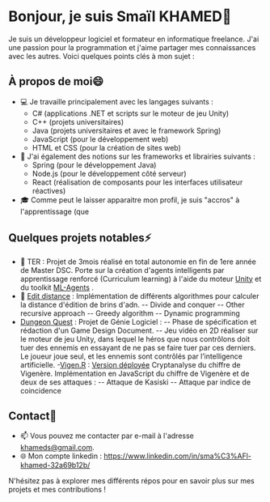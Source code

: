 # Bonjour, je suis Smaïl KHAMED👋

Je suis un développeur logiciel et formateur en informatique freelance. J'ai une passion pour la programmation et j'aime partager mes connaissances avec les autres. Voici quelques points clés à mon sujet :

## À propos de moi😄

- 💻 Je travaille principalement avec les langages suivants :
  - C# (applications .NET et scripts sur le moteur de jeu Unity)
  - C++ (projets universitaires)
  - Java (projets universitaires et avec le framework Spring)
  - JavaScript (pour le développement web)
  - HTML et CSS (pour la création de sites web)
- 🌱 J'ai également des notions sur les frameworks et librairies suivants :
  - Spring (pour le développement Java)
  - Node.js (pour le développement côté serveur)
  - React (réalisation de composants pour les interfaces utilisateur réactives)
- 🎓 Comme peut le laisser apparaitre mon profil, je suis "accros" à l'apprentissage (que 

## Quelques projets notables⚡

- 🔗 TER : Projet de 3mois réalisé en total autonomie en fin de 1ere année de Master DSC. Porte sur la création d'agents intelligents par apprentissage renforcé (Curriculum learning) à l'aide du moteur [Unity](https://unity.com/fr) et du toolkit [ML-Agents](https://unity-technologies.github.io/ml-agents/ML-Agents-Overview/) .
- 🔗 [Edit distance](https://github.com/khameds/algoM1) : Implémentation de différents algorithmes pour calculer la distance d'édition de brins d'adn.
-- Divide and conquer
-- Other recursive approach
-- Greedy algorithm
-- Dynamic programming
- [Dungeon Quest](https://github.com/khameds/dungeon_quest) : Projet de Génie Logiciel : 
-- Phase de spécification et rédaction d'un Game Design Document.
-- Jeu vidéo en 2D réaliser sur le moteur de jeu Unity, dans lequel le héros que nous contrôlons doit tuer des ennemis en essayant de ne pas se faire tuer par ces derniers. Le joueur joue seul, et les ennemis sont contrôlés par l’intelligence artificielle.
  -[Vigen.R](https://github.com/ChrisJeamme/Vigen.R) : [Version déployée](https://chrisjeamme.github.io/Vigen.R/)
  Cryptanalyse du chiffre de Vigenère.
Implémentation en JavaScript du chiffre de Vigenère et de deux de ses attaques :
-- Attaque de Kasiski
-- Attaque par indice de coincidence

## Contact💬

- 📫 Vous pouvez me contacter par e-mail à l'adresse khameds@gmail.com.
- 🌐 Mon compte linkedin : https://www.linkedin.com/in/sma%C3%AFl-khamed-32a69b12b/

N'hésitez pas à explorer mes différents répos pour en savoir plus sur mes projets et mes contributions !
<!--
**khameds/khameds** is a ✨ _special_ ✨ repository because its `README.md` (this file) appears on your GitHub profile.

Here are some ideas to get you started:

- 🔭 I’m currently working on ...
- 🌱 I’m currently learning ...
- 👯 I’m looking to collaborate on ...
- 🤔 I’m looking for help with ...
- 💬 Ask me about ...
- 📫 How to reach me: ...
- 😄 Pronouns: ...
- ⚡ Fun fact: ...
-->
